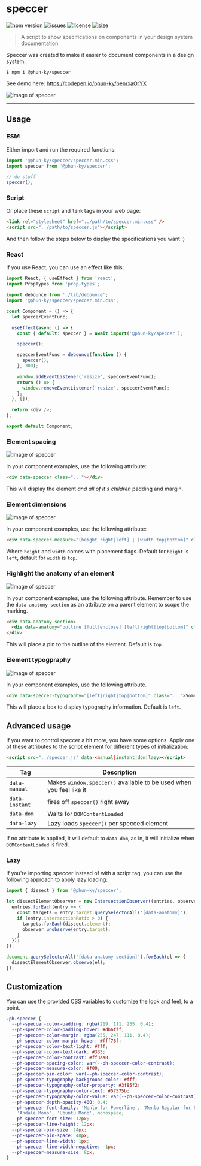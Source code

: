 # speccer

![npm version](https://img.shields.io/npm/v/@phun-ky/speccer) ![issues](https://img.shields.io/github/issues/phun-ky/speccer) ![license](https://img.shields.io/npm/l/@phun-ky/speccer) ![size](https://img.shields.io/bundlephobia/min/@phun-ky/speccer)

> A script to show specifications on components in your design system documentation

Speccer was created to make it easier to document components in a design system.

    $ npm i @phun-ky/speccer

See demo here: https://codepen.io/phun-ky/pen/xaOrYX

![Image of speccer](./speccer.png)

---

## Usage

### ESM

Either import and run the required functions:

```javascript
import '@phun-ky/speccer/speccer.min.css';
import speccer from '@phun-ky/speccer';

// do stuff
speccer();
```

### Script

Or place these `script` and `link` tags in your web page:

```html
<link rel="stylesheet" href="../path/to/speccer.min.css" />
<script src="../path/to/speccer.js"></script>
```

And then follow the steps below to display the specifications you want :)

### React

If you use React, you can use an effect like this:

```javascript
import React, { useEffect } from 'react';
import PropTypes from 'prop-types';

import debounce from './lib/debounce';
import '@phun-ky/speccer/speccer.min.css';

const Component = () => {
  let speccerEventFunc;

  useEffect(async () => {
    const { default: speccer } = await import('@phun-ky/speccer');

    speccer();

    speccerEventFunc = debounce(function () {
      speccer();
    }, 300);

    window.addEventListener('resize', speccerEventFunc);
    return () => {
      window.removeEventListener('resize', speccerEventFunc);
    };
  }, []);

  return <div />;
};

export default Component;
```

### Element spacing

![Image of speccer](./spacing.png)

In your component examples, use the following attribute:

```html
<div data-speccer class="..."></div>
```

This will display the element <em>and all of it's children</em> padding and margin.

### Element dimensions

![Image of speccer](./measure.png)

In your component examples, use the following attribute:

```html
<div data-speccer-measure="[height right|left] | [width top|bottom]" class="..."></div>
```

Where `height` and `width` comes with placement flags. Default for `height` is `left`, default for `width` is `top`.

### Highlight the anatomy of an element

![Image of speccer](./anatomy.png)

In your component examples, use the following attribute. Remember to use the `data-anatomy-section` as an attribute on a parent element to scope the marking.

```html
<div data-anatomy-section>
  <div data-anatomy="outline [full|enclose] [left|right|top|bottom]" class="..."></div>
</div>
```

This will place a pin to the outline of the element. Default is `top`.

### Element typogpraphy

![Image of speccer](./typography.png)

In your component examples, use the following attribute.

```html
<div data-speccer-typography="[left|right|top|bottom]" class="...">Some text</div>
```

This will place a box to display typography information. Default is `left`.

## Advanced usage

If you want to control speccer a bit more, you have some options. Apply one of these attributes to the script element for different types of initialization:

```html
<script src="../speccer.js" data-<manual|instant|dom|lazy></script>
```

| Tag            | Description                                                         |
| -------------- | ------------------------------------------------------------------- |
| `data-manual`  | Makes `window.speccer()` available to be used when you feel like it |
| `data-instant` | fires off `speccer()` right away                                    |
| `data-dom`     | Waits for `DOMContentLoaded`                                        |
| `data-lazy`    | Lazy loads `speccer()` per specced element                          |

If no attribute is applied, it will default to `data-dom`, as in, it will initialize when `DOMContentLoaded` is fired.

### Lazy

If you're importing speccer instead of with a script tag, you can use the following approach to apply lazy loading:

```javascript
import { dissect } from '@phun-ky/speccer';

let dissectElementObserver = new IntersectionObserver((entries, observer) => {
  entries.forEach(entry => {
    const targets = entry.target.querySelectorAll('[data-anatomy]');
    if (entry.intersectionRatio > 0) {
      targets.forEach(dissect.element);
      observer.unobserve(entry.target);
    }
  });
});

document.querySelectorAll('[data-anatomy-section]').forEach(el => {
  dissectElementObserver.observe(el);
});
```

## Customization

You can use the provided CSS variables to customize the look and feel, to a point.

```css
.ph.speccer {
  --ph-speccer-color-padding: rgba(219, 111, 255, 0.4);
  --ph-speccer-color-padding-hover: #db6fff;
  --ph-speccer-color-margin: rgba(255, 247, 111, 0.4);
  --ph-speccer-color-margin-hover: #fff76f;
  --ph-speccer-color-text-light: #fff;
  --ph-speccer-color-text-dark: #333;
  --ph-speccer-color-contrast: #ff3aa8;
  --ph-speccer-spacing-color: var(--ph-speccer-color-contrast);
  --ph-speccer-measure-color: #f00;
  --ph-speccer-pin-color: var(--ph-speccer-color-contrast);
  --ph-speccer-typography-background-color: #fff;
  --ph-speccer-typography-color-property: #3f85f2;
  --ph-speccer-typography-color-text: #57575b;
  --ph-speccer-typography-color-value: var(--ph-speccer-color-contrast);
  --ph-speccer-depth-opacity-400: 0.4;
  --ph-speccer-font-family: 'Menlo for Powerline', 'Menlo Regular for Powerline', 'DejaVu Sans Mono', Consolas, Monaco,
    'Andale Mono', 'Ubuntu Mono', monospace;
  --ph-speccer-font-size: 12px;
  --ph-speccer-line-height: 12px;
  --ph-speccer-pin-size: 24px;
  --ph-speccer-pin-space: 48px;
  --ph-speccer-line-width: 1px;
  --ph-speccer-line-width-negative: -1px;
  --ph-speccer-measure-size: 8px;
}
```
